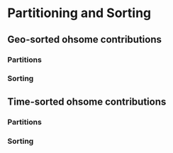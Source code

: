 # Partitioning and Sorting

## Geo-sorted ohsome contributions

### Partitions


### Sorting



## Time-sorted ohsome contributions

### Partitions


### Sorting